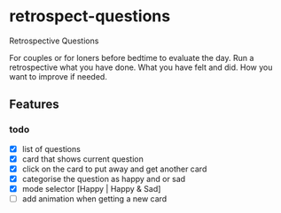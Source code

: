 # retrospect-questions
Retrospective Questions

For couples or for loners before bedtime to evaluate the day. Run a retrospective what you have done. What you have felt and did. How you want to improve if needed.

## Features
### todo
-[X] list of questions
-[X] card that shows current question
-[X] click on the card to put away and get another card
-[X] categorise the question as happy and or sad
-[X] mode selector [Happy | Happy & Sad]
-[ ] add animation when getting a new card